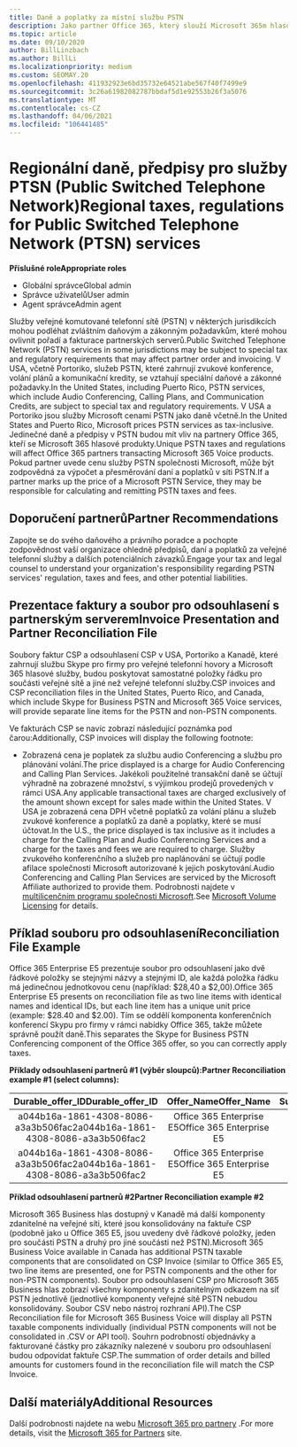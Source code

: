 ```yaml
---
title: Daně a poplatky za místní službu PSTN
description: Jako partner Office 365, který slouží Microsoft 365m hlasovým produktům, se mohou vztahovat regionální daně, poplatky nebo zákonné požadavky na služby PSTN.
ms.topic: article
ms.date: 09/10/2020
author: BillLinzbach
ms.author: BillLi
ms.localizationpriority: medium
ms.custom: SEOMAY.20
ms.openlocfilehash: 411932923e6bd35732e64521abe567f40f7499e9
ms.sourcegitcommit: 3c26a61982082787bbdaf5d1e92553b26f3a5076
ms.translationtype: MT
ms.contentlocale: cs-CZ
ms.lasthandoff: 04/06/2021
ms.locfileid: "106441485"
---
```

# <a name="regional-taxes-regulations-for-public-switched-telephone-network-ptsn-services"></a><span data-ttu-id="c85e5-103">Regionální daně, předpisy pro služby PTSN (Public Switched Telephone Network)</span><span class="sxs-lookup"><span data-stu-id="c85e5-103">Regional taxes, regulations for Public Switched Telephone Network (PTSN) services</span></span>

<span data-ttu-id="c85e5-104">**Příslušné role**</span><span class="sxs-lookup"><span data-stu-id="c85e5-104">**Appropriate roles**</span></span>

- <span data-ttu-id="c85e5-105">Globální správce</span><span class="sxs-lookup"><span data-stu-id="c85e5-105">Global admin</span></span>
- <span data-ttu-id="c85e5-106">Správce uživatelů</span><span class="sxs-lookup"><span data-stu-id="c85e5-106">User admin</span></span>
- <span data-ttu-id="c85e5-107">Agent správce</span><span class="sxs-lookup"><span data-stu-id="c85e5-107">Admin agent</span></span>

<span data-ttu-id="c85e5-108">Služby veřejné komutované telefonní sítě (PSTN) v některých jurisdikcích mohou podléhat zvláštním daňovým a zákonným požadavkům, které mohou ovlivnit pořadí a fakturace partnerských serverů.</span><span class="sxs-lookup"><span data-stu-id="c85e5-108">Public Switched Telephone Network (PSTN) services in some jurisdictions may be subject to special tax and regulatory requirements that may affect partner order and invoicing.</span></span> <span data-ttu-id="c85e5-109">V USA, včetně Portoriko, služeb PSTN, které zahrnují zvukové konference, volání plánů a komunikační kredity, se vztahují speciální daňové a zákonné požadavky.</span><span class="sxs-lookup"><span data-stu-id="c85e5-109">In the United States, including Puerto Rico, PSTN services, which include Audio Conferencing, Calling Plans, and Communication Credits, are subject to special tax and regulatory requirements.</span></span> <span data-ttu-id="c85e5-110">V USA a Portoriko jsou služby Microsoft cenami PSTN jako daně včetně.</span><span class="sxs-lookup"><span data-stu-id="c85e5-110">In the United States and Puerto Rico, Microsoft prices PSTN services as tax-inclusive.</span></span>  <span data-ttu-id="c85e5-111">Jedinečné daně a předpisy v PSTN budou mít vliv na partnery Office 365, kteří se Microsoft 365 hlasové produkty.</span><span class="sxs-lookup"><span data-stu-id="c85e5-111">Unique PSTN taxes and regulations will affect Office 365 partners transacting Microsoft 365 Voice products.</span></span>  <span data-ttu-id="c85e5-112">Pokud partner uvede cenu služby PSTN společnosti Microsoft, může být zodpovědná za výpočet a přesměrování daní a poplatků v síti PSTN.</span><span class="sxs-lookup"><span data-stu-id="c85e5-112">If a partner marks up the price of a Microsoft PSTN Service, they may be responsible for calculating and remitting PSTN taxes and fees.</span></span>

## <a name="partner-recommendations"></a><span data-ttu-id="c85e5-113">Doporučení partnerů</span><span class="sxs-lookup"><span data-stu-id="c85e5-113">Partner Recommendations</span></span>

<span data-ttu-id="c85e5-114">Zapojte se do svého daňového a právního poradce a pochopte zodpovědnost vaší organizace ohledně předpisů, daní a poplatků za veřejné telefonní služby a dalších potenciálních závazků.</span><span class="sxs-lookup"><span data-stu-id="c85e5-114">Engage your tax and legal counsel to understand your organization's responsibility regarding PSTN services' regulation, taxes and fees, and other potential liabilities.</span></span>

## <a name="invoice-presentation-and-partner-reconciliation-file"></a><span data-ttu-id="c85e5-115">Prezentace faktury a soubor pro odsouhlasení s partnerským serverem</span><span class="sxs-lookup"><span data-stu-id="c85e5-115">Invoice Presentation and Partner Reconciliation File</span></span>

<span data-ttu-id="c85e5-116">Soubory faktur CSP a odsouhlasení CSP v USA, Portoriko a Kanadě, které zahrnují službu Skype pro firmy pro veřejné telefonní hovory a Microsoft 365 hlasové služby, budou poskytovat samostatné položky řádku pro součásti veřejné sítě a jiné než veřejné telefonní služby.</span><span class="sxs-lookup"><span data-stu-id="c85e5-116">CSP invoices and CSP reconciliation files in the United States, Puerto Rico, and Canada, which include Skype for Business PSTN and Microsoft 365 Voice services, will provide separate line items for the PSTN and non-PSTN components.</span></span>

<span data-ttu-id="c85e5-117">Ve fakturách CSP se navíc zobrazí následující poznámka pod čarou:</span><span class="sxs-lookup"><span data-stu-id="c85e5-117">Additionally, CSP invoices will display the following footnote:</span></span>

* <span data-ttu-id="c85e5-118">Zobrazená cena je poplatek za službu audio Conferencing a službu pro plánování volání.</span><span class="sxs-lookup"><span data-stu-id="c85e5-118">The price displayed is a charge for Audio Conferencing and Calling Plan Services.</span></span>  <span data-ttu-id="c85e5-119">Jakékoli použitelné transakční daně se účtují výhradně na zobrazené množství, s výjimkou prodejů provedených v rámci USA.</span><span class="sxs-lookup"><span data-stu-id="c85e5-119">Any applicable transactional taxes are charged exclusively of the amount shown except for sales made within the United States.</span></span>  <span data-ttu-id="c85e5-120">V USA je zobrazená cena DPH včetně poplatků za volání plánu a služeb zvukové konference a poplatků za daně a poplatky, které se musí účtovat.</span><span class="sxs-lookup"><span data-stu-id="c85e5-120">In the U.S., the price displayed is tax inclusive as it includes a charge for the Calling Plan and Audio Conferencing Services and a charge for the taxes and fees we are required to charge.</span></span>  <span data-ttu-id="c85e5-121">Služby zvukového konferenčního a služeb pro naplánování se účtují podle afilace společnosti Microsoft autorizované k jejich poskytování.</span><span class="sxs-lookup"><span data-stu-id="c85e5-121">Audio Conferencing and Calling Plan Services are serviced by the Microsoft Affiliate authorized to provide them.</span></span>  <span data-ttu-id="c85e5-122">Podrobnosti najdete v [multilicenčním programu společnosti Microsoft](https://go.microsoft.com/fwlink/?LinkId=690247).</span><span class="sxs-lookup"><span data-stu-id="c85e5-122">See [Microsoft Volume Licensing](https://go.microsoft.com/fwlink/?LinkId=690247) for details.</span></span>

## <a name="reconciliation-file-example"></a><span data-ttu-id="c85e5-123">Příklad souboru pro odsouhlasení</span><span class="sxs-lookup"><span data-stu-id="c85e5-123">Reconciliation File Example</span></span>

<span data-ttu-id="c85e5-124">Office 365 Enterprise E5 prezentuje soubor pro odsouhlasení jako dvě řádkové položky se stejnými názvy a stejnými ID, ale každá položka řádku má jedinečnou jednotkovou cenu (například: $28,40 a $2,00).</span><span class="sxs-lookup"><span data-stu-id="c85e5-124">Office 365 Enterprise E5 presents on reconciliation file as two line items with identical names and identical IDs, but each line item has a unique unit price (example: $28.40 and $2.00).</span></span> <span data-ttu-id="c85e5-125">Tím se oddělí komponenta konferenčních konferencí Skypu pro firmy v rámci nabídky Office 365, takže můžete správně použít daně.</span><span class="sxs-lookup"><span data-stu-id="c85e5-125">This separates the Skype for Business PSTN Conferencing component of the Office 365 offer, so you can correctly apply taxes.</span></span>

<span data-ttu-id="c85e5-126">**Příklady odsouhlasení partnerů #1 (výběr sloupců):**</span><span class="sxs-lookup"><span data-stu-id="c85e5-126">**Partner Reconciliation example #1 (select columns):**</span></span>

|<span data-ttu-id="c85e5-127">**Durable_offer_ID**</span><span class="sxs-lookup"><span data-stu-id="c85e5-127">**Durable_offer_ID**</span></span>|<span data-ttu-id="c85e5-128">**Offer_Name**</span><span class="sxs-lookup"><span data-stu-id="c85e5-128">**Offer_Name**</span></span>|<span data-ttu-id="c85e5-129">**Subscription_Start_Date**</span><span class="sxs-lookup"><span data-stu-id="c85e5-129">**Subscription_Start_Date**</span></span>|<span data-ttu-id="c85e5-130">**Subscription_End_Date**</span><span class="sxs-lookup"><span data-stu-id="c85e5-130">**Subscription_End_Date**</span></span>|<span data-ttu-id="c85e5-131">**Charge_Start_Date**</span><span class="sxs-lookup"><span data-stu-id="c85e5-131">**Charge_Start_Date**</span></span>|<span data-ttu-id="c85e5-132">**Charge_End_Date**</span><span class="sxs-lookup"><span data-stu-id="c85e5-132">**Charge_End_Date**</span></span>|<span data-ttu-id="c85e5-133">**Charge_Type**</span><span class="sxs-lookup"><span data-stu-id="c85e5-133">**Charge_Type**</span></span>|<span data-ttu-id="c85e5-134">**Unit_Price**</span><span class="sxs-lookup"><span data-stu-id="c85e5-134">**Unit_Price**</span></span>|
|:----:|:----:|:----:|:----:|:----:|:----:|:----:|:----:|
|<span data-ttu-id="c85e5-135">a044b16a-1861-4308-8086-a3a3b506fac2</span><span class="sxs-lookup"><span data-stu-id="c85e5-135">a044b16a-1861-4308-8086-a3a3b506fac2</span></span>   |<span data-ttu-id="c85e5-136">Office 365 Enterprise E5</span><span class="sxs-lookup"><span data-stu-id="c85e5-136">Office 365 Enterprise E5</span></span>   |<span data-ttu-id="c85e5-137">8/10/2019 0:00</span><span class="sxs-lookup"><span data-stu-id="c85e5-137">8/10/2019 0:00</span></span>   |<span data-ttu-id="c85e5-138">8/11/2019 0:00</span><span class="sxs-lookup"><span data-stu-id="c85e5-138">8/11/2019 0:00</span></span>   |<span data-ttu-id="c85e5-139">8/11/2019 0:00</span><span class="sxs-lookup"><span data-stu-id="c85e5-139">8/11/2019 0:00</span></span>|<span data-ttu-id="c85e5-140">9/10/2019 0:00</span><span class="sxs-lookup"><span data-stu-id="c85e5-140">9/10/2019 0:00</span></span>   |<span data-ttu-id="c85e5-141">Poplatek za cyklus</span><span class="sxs-lookup"><span data-stu-id="c85e5-141">Cycle fee</span></span>   |<span data-ttu-id="c85e5-142">28.40</span><span class="sxs-lookup"><span data-stu-id="c85e5-142">28.40</span></span>   |
|<span data-ttu-id="c85e5-143">a044b16a-1861-4308-8086-a3a3b506fac2</span><span class="sxs-lookup"><span data-stu-id="c85e5-143">a044b16a-1861-4308-8086-a3a3b506fac2</span></span>   |<span data-ttu-id="c85e5-144">Office 365 Enterprise E5</span><span class="sxs-lookup"><span data-stu-id="c85e5-144">Office 365 Enterprise E5</span></span>   |<span data-ttu-id="c85e5-145">8/10/2019 0:00</span><span class="sxs-lookup"><span data-stu-id="c85e5-145">8/10/2019 0:00</span></span>   |<span data-ttu-id="c85e5-146">8/11/2019 0:00</span><span class="sxs-lookup"><span data-stu-id="c85e5-146">8/11/2019 0:00</span></span>   |<span data-ttu-id="c85e5-147">8/11/2019 0:00</span><span class="sxs-lookup"><span data-stu-id="c85e5-147">8/11/2019 0:00</span></span>   |<span data-ttu-id="c85e5-148">9/10/2019 0:00</span><span class="sxs-lookup"><span data-stu-id="c85e5-148">9/10/2019 0:00</span></span>   |<span data-ttu-id="c85e5-149">Poplatek za cyklus</span><span class="sxs-lookup"><span data-stu-id="c85e5-149">Cycle fee</span></span>   |<span data-ttu-id="c85e5-150">2,00</span><span class="sxs-lookup"><span data-stu-id="c85e5-150">2.00</span></span>   |

<span data-ttu-id="c85e5-151">**Příklad odsouhlasení partnerů #2**</span><span class="sxs-lookup"><span data-stu-id="c85e5-151">**Partner Reconciliation example #2**</span></span>

<span data-ttu-id="c85e5-152">Microsoft 365 Business hlas dostupný v Kanadě má další komponenty zdanitelné na veřejné síti, které jsou konsolidovány na faktuře CSP (podobně jako u Office 365 E5, jsou uvedeny dvě řádkové položky, jeden pro součásti PSTN a druhý pro jiné součásti než PSTN).</span><span class="sxs-lookup"><span data-stu-id="c85e5-152">Microsoft 365 Business Voice available in Canada has additional PSTN taxable components that are consolidated on CSP Invoice (similar to Office 365 E5, two line items are presented, one for PSTN components and the other for non-PSTN components).</span></span>  <span data-ttu-id="c85e5-153">Soubor pro odsouhlasení CSP pro Microsoft 365 Business hlas zobrazí všechny komponenty s zdanitelným odkazem na síť PSTN jednotlivě (jednotlivé komponenty veřejné sítě PSTN nebudou konsolidovány. Soubor CSV nebo nástroj rozhraní API).</span><span class="sxs-lookup"><span data-stu-id="c85e5-153">The CSP Reconciliation file for Microsoft 365 Business Voice will display all PSTN taxable components individually (individual PSTN components will not be consolidated in .CSV or API tool).</span></span>  <span data-ttu-id="c85e5-154">Souhrn podrobností objednávky a fakturované částky pro zákazníky nalezené v souboru pro odsouhlasení budou odpovídat faktuře CSP.</span><span class="sxs-lookup"><span data-stu-id="c85e5-154">The summation of order details and billed amounts for customers found in the reconciliation file will match the CSP Invoice.</span></span>

## <a name="additional-resources"></a><span data-ttu-id="c85e5-155">Další materiály</span><span class="sxs-lookup"><span data-stu-id="c85e5-155">Additional Resources</span></span>
<span data-ttu-id="c85e5-156">Další podrobnosti najdete na webu [Microsoft 365 pro partnery](https://www.microsoft.com/microsoft-365/partners/) .</span><span class="sxs-lookup"><span data-stu-id="c85e5-156">For more details, visit the [Microsoft 365 for Partners](https://www.microsoft.com/microsoft-365/partners/) site.</span></span>

